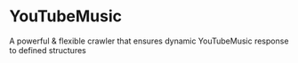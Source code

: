 # YouTubeMusic
A powerful &amp; flexible crawler that ensures dynamic YouTubeMusic response to defined structures
